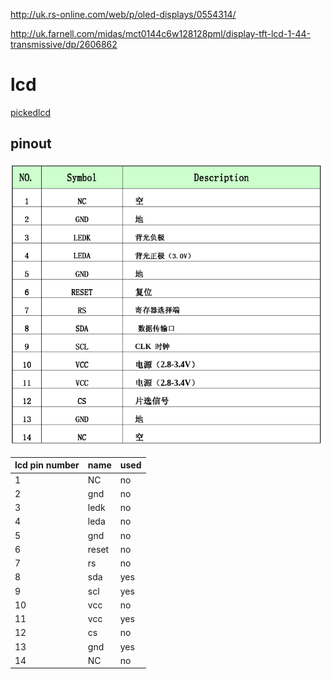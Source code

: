 <http://uk.rs-online.com/web/p/oled-displays/0554314/>

<http://uk.farnell.com/midas/mct0144c6w128128pml/display-tft-lcd-1-44-transmissive/dp/2606862>

# lcd

[pickedlcd](https://www.adafruit.com/product/618)

## pinout

![image](lcd_pinout.png)

lcd pin number | name  | used
-------------- | ----- | ----
1              | NC    | no
2              | gnd   | no
3              | ledk  | no
4              | leda  | no
5              | gnd   | no
6              | reset | no
7              | rs    | no
8              | sda   | yes
9              | scl   | yes
10             | vcc   | no
11             | vcc   | yes
12             | cs    | no
13             | gnd   | yes
14             | NC    | no
